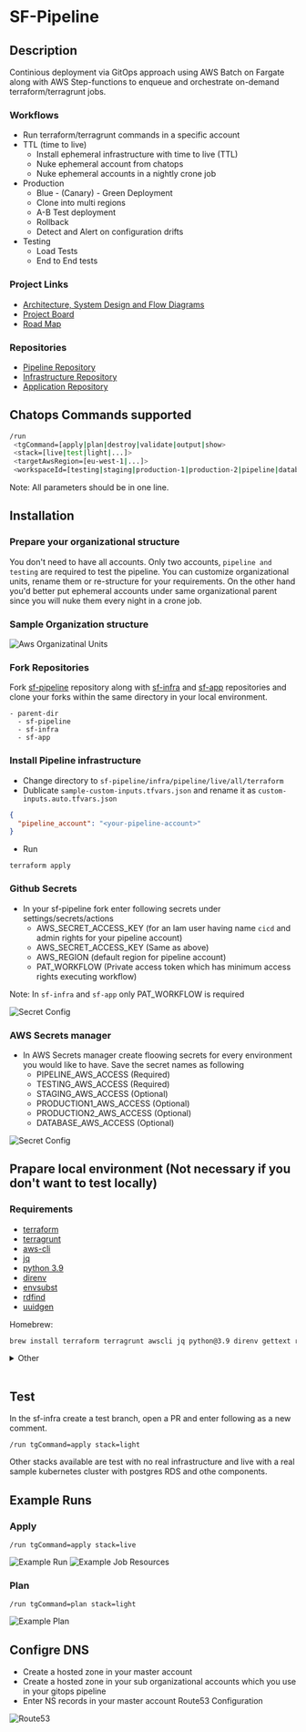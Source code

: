 # SF-Pipeline

## Description

Continious deployment via GitOps approach using AWS Batch on Fargate along with AWS Step-functions to enqueue and orchestrate on-demand terraform/terragrunt jobs. 

### Workflows

* Run terraform/terragrunt commands in a specific account
* TTL (time to live)
    * Install ephemeral infrastructure with time to live (TTL)
    * Nuke ephemeral account from chatops
    * Nuke ephemeral accounts in a nightly crone job
* Production
  * Blue - (Canary) - Green Deployment
  * Clone into multi regions
  * A-B Test deployment
  * Rollback
  * Detect and Alert on configuration drifts
* Testing
  * Load Tests
  * End to End tests
### Project Links

* [Architecture, System Design and Flow Diagrams](./docs/architecture/README.md)
* [Project Board](https://github.com/users/leiarenee/projects/1)
* [Road Map](https://github.com/leiarenee/sf-pipeline/milestones?direction=asc&sort=due_date)

### Repositories

* [Pipeline Repository](https://github.com/leiarenee/sf-pipeline)
* [Infrastructure Repository](https://github.com/leiarenee/sf-infra)
* [Application Repository](https://github.com/leiarenee/sf-app)

## Chatops Commands supported 

```bash
/run 
 <tgCommand=[apply|plan|destroy|validate|output|show> 
 <stack=[live|test|light|...]> 
 <targetAwsRegion=[eu-west-1|...]> 
 <workspaceId=[testing|staging|production-1|production-2|pipeline|database]>
```

Note: All parameters should be in one line.

## Installation

### Prepare your organizational structure

You don't need to have all accounts. Only two accounts, `pipeline and testing` are required to test the pipeline. You can customize organizational units, rename them or re-structure for your requirements. On the other hand you'd better put ephemeral accounts under same organizational parent since you will nuke them every night in a crone job.

### Sample Organization structure

![Aws Organizatinal Units](./docs/images/aws-organizational-unit.jpg)

### Fork Repositories

Fork [sf-pipeline](https://github.com/leiarenee/sf-pipeline) repository along with [sf-infra](https://github.com/leiarenee/sf-infra) and [sf-app](https://github.com/leiarenee/sf-app) repositories and clone your forks  within the same directory in your local environment.

```tree
- parent-dir
  - sf-pipeline
  - sf-infra
  - sf-app
```

### Install Pipeline infrastructure

* Change directory to `sf-pipeline/infra/pipeline/live/all/terraform`
* Dublicate  `sample-custom-inputs.tfvars.json` and rename it as `custom-inputs.auto.tfvars.json` 
```json
{
  "pipeline_account": "<your-pipeline-account>"
}
```
* Run
```hcl
terraform apply
```

### Github Secrets

* In your sf-pipeline fork enter following secrets under settings/secrets/actions
  * AWS_SECRET_ACCESS_KEY (for an Iam user having name `cicd` and admin rights for your pipeline account)
  * AWS_SECRET_ACCESS_KEY (Same as above)
  * AWS_REGION (default region for pipeline account)
  * PAT_WORKFLOW (Private access token which has minimum access rights executing workflow)

Note: In `sf-infra` and `sf-app` only PAT_WORKFLOW is required

![Secret Config](./docs/images/github-secrets.jpeg)

### AWS Secrets manager

* In AWS Secrets manager create floowing secrets for every environment you would like to have. Save the secret names as following
  * PIPELINE_AWS_ACCESS (Required)
  * TESTING_AWS_ACCESS (Required)
  * STAGING_AWS_ACCESS (Optional)
  * PRODUCTION1_AWS_ACCESS (Optional)
  * PRODUCTION2_AWS_ACCESS (Optional)
  * DATABASE_AWS_ACCESS (Optional)

![Secret Config](./docs/images/secret-config.jpg)

## Prapare local environment (Not necessary if you don't want to test locally)

### Requirements

- [terraform](https://learn.hashicorp.com/tutorials/terraform/install-cli)
- [terragrunt](https://terragrunt.gruntwork.io/docs/getting-started/install/)
- [aws-cli](https://docs.aws.amazon.com/cli/latest/userguide/getting-started-install.html)
- [jq](https://stedolan.github.io/jq/download/)
- [python 3.9](https://www.python.org/downloads/)
- [direnv](https://direnv.net/docs/installation.html)
- [envsubst](https://www.gnu.org/software/gettext/manual/html_node/envsubst-Invocation.html)
- [rdfind](https://rdfind.pauldreik.se/)
- [uuidgen](https://man7.org/linux/man-pages/man1/uuidgen.1.html)

Homebrew:
```sh
brew install terraform terragrunt awscli jq python@3.9 direnv gettext rdfind
```

<details>
<summary> Other</summary>

### Linux (and WSL)
```sh
# jq, direnv and python are available in standard package libraries
sudo apt-get install jq direnv python3 aws-cli gettext uuid-runtime

# For terraform you can either add the hashicorp repo:
curl -fsSL https://apt.releases.hashicorp.com/gpg | sudo apt-key add -
sudo apt-add-repository "deb [arch=amd64] https://apt.releases.hashicorp.com $(lsb_release -cs) main"
sudo apt-get update && sudo apt-get install terraform

#..or manually download the binary and place it somewhere (similar to process below)


# For terragrunt you need to manually download it to an appropriate folder and set as executable
# https://terragrunt.gruntwork.io/docs/getting-started/install/#download-from-releases-page
pushd /tmp/
wget https://github.com/gruntwork-io/terragrunt/releases/download/v0.36.3/terragrunt_linux_amd64
mv terragrunt_linux_amd64 ~/.local/bin/terragrunt # move to a folder that's in our $PATH
chmod +x ~/.local/bin/terragrunt # Make executable
popd
```

### Debugging installation problems

### `envsubst : command not found` 

You'll need to install `envsubst`. For Debian-like systems it is part ofthe `gettext-base` package
```sh
apt-get install gettext-base
```

</details>

<br>

## Test

In the sf-infra create a test branch, open a PR and enter following as a new comment.
```
/run tgCommand=apply stack=light
```

Other stacks available are test with no real infrastructure and live with a real sample kubernetes cluster with postgres RDS and othe components.

## Example Runs
### Apply

```
/run tgCommand=apply stack=live
```

![Example Run](./docs/images/dispatch.jpeg)
![Example Job Resources](./docs/images/dispatch-job-resources.jpeg)

### Plan
```
/run tgCommand=plan stack=light
```
![Example Plan](./docs/images/sfpipeline-plan.jpeg)

## Configre DNS

* Create a hosted zone in your master account
* Create a hosted zone in your sub organizational accounts which you use in your gitops pipeline
* Enter NS records in your master account Route53 Configuration

![Route53](/docs/images/master-route53.jpeg)

